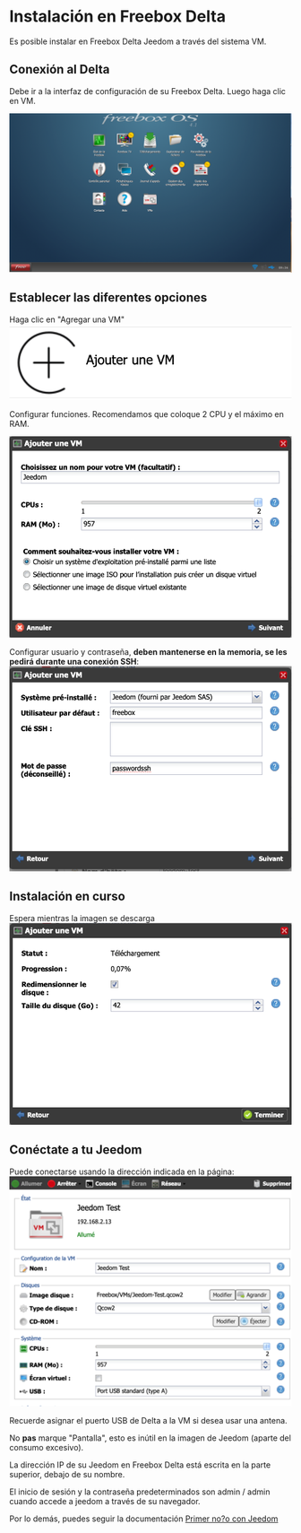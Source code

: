 # Instalación en Freebox Delta

Es posible instalar en Freebox Delta Jeedom a través del sistema VM.

## Conexión al Delta

Debe ir a la interfaz de configuración de su Freebox Delta. Luego haga clic en VM.

![delta1](images/delta1.png)

## Establecer las diferentes opciones

Haga clic en "Agregar una VM"
![delta2](images/delta2.png)

Configurar funciones. Recomendamos que coloque 2 CPU y el máximo en RAM.

![delta3](images/delta3.png)

Configurar usuario y contraseña, **deben mantenerse en la memoria, se les pedirá durante una conexión SSH**:
![delta4](images/delta4.png)

## Instalación en curso

Espera mientras la imagen se descarga
![delta5](images/delta5.png)

## Conéctate a tu Jeedom

Puede conectarse usando la dirección indicada en la página:
![delta6](images/delta6.png)

Recuerde asignar el puerto USB de Delta a la VM si desea usar una antena.

No **pas** marque "Pantalla", esto es inútil en la imagen de Jeedom (aparte del consumo excesivo).

La dirección IP de su Jeedom en Freebox Delta está escrita en la parte superior, debajo de su nombre.

El inicio de sesión y la contraseña predeterminados son admin / admin cuando accede a jeedom a través de su navegador.

Por lo demás, puedes seguir la documentación [Primer no?o con Jeedom](https://doc.jeedom.com/es_ES/premiers-pas/index.html)
